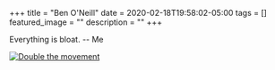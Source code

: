 +++
title =  "Ben O'Neill"
date = 2020-02-18T19:58:02-05:00
tags = []
featured_image = ""
description = ""
+++

Everything is bloat. -- Me

<a href="https://u.fsf.org/friendspring19"><img src="//static.fsf.org/nosvn/images/badges/Spring19-dark-age.png" alt="Double the movement"></a>
